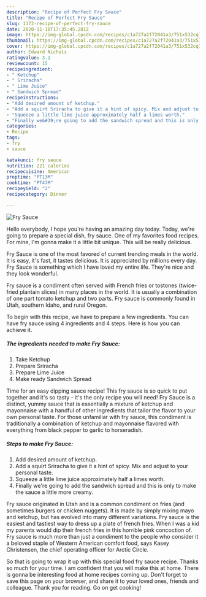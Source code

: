 ```yaml
---
description: "Recipe of Perfect Fry Sauce"
title: "Recipe of Perfect Fry Sauce"
slug: 1372-recipe-of-perfect-fry-sauce
date: 2020-11-18T17:35:45.281Z
image: https://img-global.cpcdn.com/recipes/c1a727a2f72041a3/751x532cq70/fry-sauce-recipe-main-photo.jpg
thumbnail: https://img-global.cpcdn.com/recipes/c1a727a2f72041a3/751x532cq70/fry-sauce-recipe-main-photo.jpg
cover: https://img-global.cpcdn.com/recipes/c1a727a2f72041a3/751x532cq70/fry-sauce-recipe-main-photo.jpg
author: Edward Nichols
ratingvalue: 3.1
reviewcount: 15
recipeingredient:
- " Ketchup"
- " Sriracha"
- " Lime Juice"
- " Sandwich Spread"
recipeinstructions:
- "Add desired amount of ketchup."
- "Add a squirt Sriracha to give it a hint of spicy. Mix and adjust to your personal taste."
- "Squeeze a little lime juice approximately half a limes worth."
- "Finally we&#39;re going to add the sandwich spread and this is only to make the sauce a little more creamy."
categories:
- Recipe
tags:
- fry
- sauce

katakunci: fry sauce 
nutrition: 221 calories
recipecuisine: American
preptime: "PT13M"
cooktime: "PT47M"
recipeyield: "2"
recipecategory: Dinner

---
```



![Fry Sauce](https://img-global.cpcdn.com/recipes/c1a727a2f72041a3/751x532cq70/fry-sauce-recipe-main-photo.jpg)

Hello everybody, I hope you're having an amazing day today. Today, we're going to prepare a special dish, fry sauce. One of my favorites food recipes. For mine, I'm gonna make it a little bit unique. This will be really delicious.

Fry Sauce is one of the most favored of current trending meals in the world. It is easy, it's fast, it tastes delicious. It is appreciated by millions every day. Fry Sauce is something which I have loved my entire life. They're nice and they look wonderful.

Fry sauce is a condiment often served with French fries or tostones (twice-fried plantain slices) in many places in the world. It is usually a combination of one part tomato ketchup and two parts. Fry sauce is commonly found in Utah, southern Idaho, and rural Oregon.


To begin with this recipe, we have to prepare a few ingredients. You can have fry sauce using 4 ingredients and 4 steps. Here is how you can achieve it.

<!--inarticleads1-->

##### The ingredients needed to make Fry Sauce:

1. Take  Ketchup
1. Prepare  Sriracha
1. Prepare  Lime Juice
1. Make ready  Sandwich Spread


Time for an easy dipping sauce recipe! This fry sauce is so quick to put together and it&#39;s so tasty - it&#39;s the only recipe you will need! Fry Sauce is a distinct, yummy sauce that is essentially a mixture of ketchup and mayonnaise with a handful of other ingredients that tailor the flavor to your own personal taste. For those unfamiliar with fry sauce, this condiment is traditionally a combination of ketchup and mayonnaise flavored with everything from black pepper to garlic to horseradish. 

<!--inarticleads2-->

##### Steps to make Fry Sauce:

1. Add desired amount of ketchup.
1. Add a squirt Sriracha to give it a hint of spicy. Mix and adjust to your personal taste.
1. Squeeze a little lime juice approximately half a limes worth.
1. Finally we&#39;re going to add the sandwich spread and this is only to make the sauce a little more creamy.


Fry sauce originated in Utah and is a common condiment on fries (and sometimes burgers or chicken nuggets). It is made by simply mixing mayo and ketchup, but has evolved into many different variations. Fry sauce is the easiest and tastiest way to dress up a plate of french fries. When I was a kid my parents would dip their french fries in this horrible pink concoction of. Fry sauce is much more than just a condiment to the people who consider it a beloved staple of Western American comfort food, says Kasey Christensen, the chief operating officer for Arctic Circle. 

So that is going to wrap it up with this special food fry sauce recipe. Thanks so much for your time. I am confident that you will make this at home. There is gonna be interesting food at home recipes coming up. Don't forget to save this page on your browser, and share it to your loved ones, friends and colleague. Thank you for reading. Go on get cooking!
